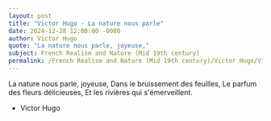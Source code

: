 ```yaml
---
layout: post
title: "Victor Hugo - La nature nous parle"
date: 2024-12-28 12:00:00 -0000
author: Victor Hugo
quote: "La nature nous parle, joyeuse,"
subject: French Realism and Nature (Mid 19th century)
permalink: /French Realism and Nature (Mid 19th century)/Victor Hugo/Victor Hugo - La nature nous parle
---
```


La nature nous parle, joyeuse,
Dans le bruissement des feuilles,
Le parfum des fleurs délicieuses,
Et les rivières qui s'émerveillent.

- Victor Hugo
